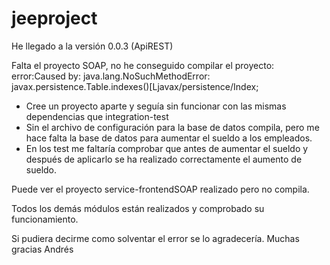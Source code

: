 jeeproject
==========

He llegado a la versión 0.0.3 (ApiREST)

Falta el proyecto SOAP, no he conseguido compilar el proyecto:
  error:Caused by: java.lang.NoSuchMethodError: javax.persistence.Table.indexes()[Ljavax/persistence/Index;
  
  - Cree un proyecto aparte y seguía sin funcionar con las mismas dependencias que integration-test
  - Sin el archivo de configuración para la base de datos compila, pero me hace falta la base de datos para aumentar el sueldo a los empleados.
  - En los test me faltaría comprobar que antes de aumentar el sueldo y después de aplicarlo se ha realizado correctamente el aumento de sueldo.
  
  Puede ver el proyecto service-frontendSOAP realizado pero no compila.

Todos los demás módulos están realizados y comprobado su funcionamiento.

Si pudiera decirme como solventar el error se lo agradecería. Muchas gracias Andrés
